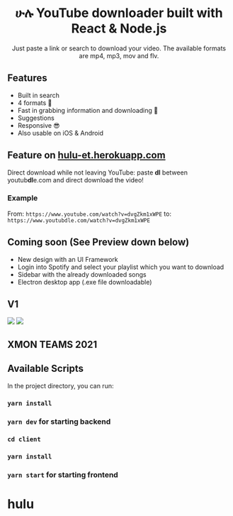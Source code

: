 <h1 align="center">ሁሉ YouTube downloader built with React & Node.js</h1>

<p align="center">
Just paste a link or search to download your video. The available formats are mp4, mp3, mov and flv.
</p>

## Features
- Built in search
- 4 formats 🤘
- Fast in grabbing information and downloading 🚀
- Suggestions
- Responsive 😎
- Also usable on iOS & Android

## Feature on [hulu-et.herokuapp.com](https://hulu-et.herokuapp.com)
Direct download while not leaving YouTube: paste **dl** between youtub**dl**e.com and direct download the video!
### Example
From: ```https://www.youtube.com/watch?v=dvgZkm1xWPE``` to: ```https://www.youtubdle.com/watch?v=dvgZkm1xWPE```

## Coming soon (See Preview down below)
- New design with an UI Framework
- Login into Spotify and select your playlist which you want to download
- Sidebar with the already downloaded songs
- Electron desktop app (.exe file downloadable)

## V1
![](https://raw.githubusercontent.com/bennymeier/new-youtube-downloader/master/screenshot.PNG)
![](https://raw.githubusercontent.com/bennymeier/new-youtube-downloader/master/screenshot_1.PNG)
## XMON TEAMS 2021
## Available Scripts

In the project directory, you can run:

### `yarn install`

### `yarn dev` for starting backend

### `cd client`

### `yarn install`

### `yarn start` for starting frontend
# hulu
